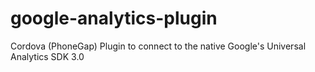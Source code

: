 google-analytics-plugin
=======================

Cordova (PhoneGap) Plugin to connect to the native Google's Universal Analytics SDK 3.0
